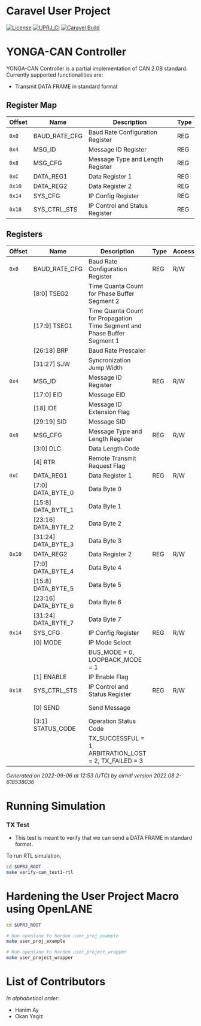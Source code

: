 # Caravel User Project

[![License](https://img.shields.io/badge/License-Apache%202.0-blue.svg)](https://opensource.org/licenses/Apache-2.0) [![UPRJ_CI](https://github.com/efabless/caravel_project_example/actions/workflows/user_project_ci.yml/badge.svg)](https://github.com/efabless/caravel_project_example/actions/workflows/user_project_ci.yml) [![Caravel Build](https://github.com/efabless/caravel_project_example/actions/workflows/caravel_build.yml/badge.svg)](https://github.com/efabless/caravel_project_example/actions/workflows/caravel_build.yml)

# YONGA-CAN Controller

YONGA-CAN Controller is a partial implementation of CAN 2.0B standard. Currently supported functionalities are:

- Transmit DATA FRAME in standard format

## Register Map

| Offset | Name | Description | Type |
| --- | --- | --- | --- |
| `0x0` | BAUD_RATE_CFG | Baud Rate Configuration Register | REG |
| `0x4` | MSG_ID | Message ID Register | REG |
| `0x8` | MSG_CFG | Message Type and Length Register | REG |
| `0xC` | DATA_REG1 | Data Register 1 | REG |
| `0x10` | DATA_REG2 | Data Register 2 | REG |
| `0x14` | SYS_CFG | IP Config Register | REG |
| `0x18` | SYS_CTRL_STS | IP Control and Status Register | REG |

## Registers

| Offset | Name | Description | Type | Access | Attributes | Reset | 
| ---    | --- | --- | --- | --- | --- | --- |
| `0x0` | BAUD_RATE_CFG |Baud Rate Configuration Register | REG | R/W |  | `0x0` |
|        |  [8:0] TSEG2 | Time Quanta Count for Phase Buffer Segment 2 |  |  |  | `0x0` |
|        |  [17:9] TSEG1 | Time Quanta Count for Propagation Time Segment and Phase Buffer Segment 1 |  |  |  | `0x0` |
|        |  [26:18] BRP | Baud Rate Prescaler |  |  |  | `0x0` |
|        |  [31:27] SJW | Syncronization Jump Width |  |  |  | `0x0` |
| `0x4` | MSG_ID |Message ID Register | REG | R/W |  | `0x0` |
|        |  [17:0] EID | Message EID |  |  |  | `0x0` |
|        |  [18] IDE | Message ID Extension Flag |  |  |  | `0x0` |
|        |  [29:19] SID | Message SID |  |  |  | `0x0` |
| `0x8` | MSG_CFG |Message Type and Length Register | REG | R/W |  | `0x0` |
|        |  [3:0] DLC | Data Length Code |  |  |  | `0x0` |
|        |  [4] RTR | Remote Transmit Request Flag |  |  |  | `0x0` |
| `0xC` | DATA_REG1 |Data Register 1 | REG | R/W |  | `0x0` |
|        |  [7:0] DATA_BYTE_0 | Data Byte 0 |  |  |  | `0x0` |
|        |  [15:8] DATA_BYTE_1 | Data Byte 1 |  |  |  | `0x0` |
|        |  [23:16] DATA_BYTE_2 | Data Byte 2 |  |  |  | `0x0` |
|        |  [31:24] DATA_BYTE_3 | Data Byte 3 |  |  |  | `0x0` |
| `0x10` | DATA_REG2 |Data Register 2 | REG | R/W |  | `0x0` |
|        |  [7:0] DATA_BYTE_4 | Data Byte 4 |  |  |  | `0x0` |
|        |  [15:8] DATA_BYTE_5 | Data Byte 5 |  |  |  | `0x0` |
|        |  [23:16] DATA_BYTE_6 | Data Byte 6 |  |  |  | `0x0` |
|        |  [31:24] DATA_BYTE_7 | Data Byte 7 |  |  |  | `0x0` |
| `0x14` | SYS_CFG |IP Config Register | REG | R/W |  | `0x0` |
|        |  [0] MODE | IP Mode Select |  |  |  | `0x0` |
|        |  | BUS_MODE = 0, LOOPBACK_MODE = 1 |  |  |  |  |
|        |  [1] ENABLE | IP Enable Flag |  |  |  | `0x0` |
| `0x18` | SYS_CTRL_STS |IP Control and Status Register | REG | R/W |  | `0x0` |
|        |  [0] SEND | Send Message |  |  | self-clearing | `0x0` |
|        |  [3:1] STATUS_CODE | Operation Status Code |  |  |  | `0x0` |
|        |  | TX_SUCCESSFUL = 1, ARBITRATION_LOST = 2, TX_FAILED = 3 |  |  |  |  |

_Generated on 2022-09-06 at 12:53 (UTC) by airhdl version 2022.08.2-618538036_

Running Simulation
========

### TX Test

* This test is meant to verify that we can send a DATA FRAME in standard format.

To run RTL simulation, 

```bash
cd $UPRJ_ROOT
make verify-can_test1-rtl
```

Hardening the User Project Macro using OpenLANE
========

```bash
cd $UPRJ_ROOT

# Run openlane to harden user_proj_example
make user_proj_example

# Run openlane to harden user_project_wrapper
make user_project_wrapper
```

List of Contributors
=================================

*In alphabetical order:*

- Hanim Ay
- Okan Yagiz
